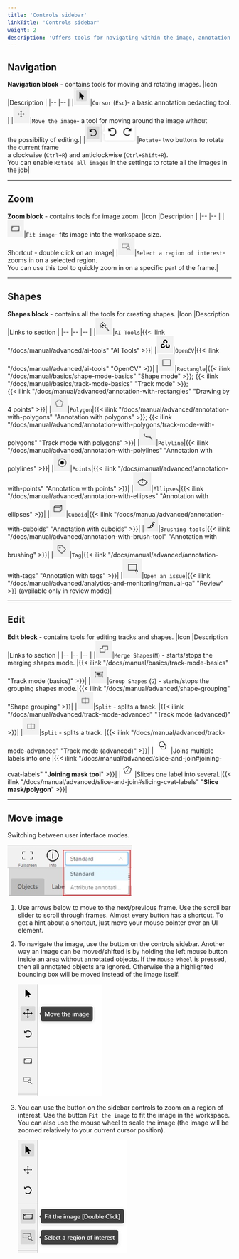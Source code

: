 ```yaml
---
title: 'Controls sidebar'
linkTitle: 'Controls sidebar'
weight: 2
description: 'Offers tools for navigating within the image, annotation tools, and additional options to merge, split, and group labels.'
---
```


## Navigation

**Navigation block** - contains tools for moving and rotating images.
|Icon |Description |
|-- |-- |
|![](/images/image148.jpg)|`Cursor` (`Esc`)- a basic annotation pedacting tool. |
|![](/images/image149.jpg)|`Move the image`- a tool for moving around the image without<br/> the possibility of editing.|
|![](/images/image102.jpg)|`Rotate`- two buttons to rotate the current frame<br/> a clockwise (`Ctrl+R`) and anticlockwise (`Ctrl+Shift+R`).<br/> You can enable `Rotate all images` in the settings to rotate all the images in the job|

---

## Zoom

**Zoom block** - contains tools for image zoom.
|Icon |Description |
|-- |-- |
|![](/images/image151.jpg)|`Fit image`- fits image into the workspace size.<br/> Shortcut - double click on an image|
|![](/images/image166.jpg)|`Select a region of interest`- zooms in on a selected region.<br/> You can use this tool to quickly zoom in on a specific part of the frame.|

---

## Shapes

**Shapes block** - contains all the tools for creating shapes.
|Icon |Description |Links to section |
|-- |-- |-- |
|![](/images/image189.jpg)|`AI Tools`|{{< ilink "/docs/manual/advanced/ai-tools" "AI Tools" >}}|
|![](/images/image201.jpg)|`OpenCV`|{{< ilink "/docs/manual/advanced/ai-tools" "OpenCV" >}}|
|![](/images/image167.jpg)|`Rectangle`|{{< ilink "/docs/manual/basics/shape-mode-basics" "Shape mode" >}}; {{< ilink "/docs/manual/basics/track-mode-basics" "Track mode" >}};<br/> {{< ilink "/docs/manual/advanced/annotation-with-rectangles" "Drawing by 4 points" >}}|
|![](/images/image168.jpg)|`Polygon`|{{< ilink "/docs/manual/advanced/annotation-with-polygons" "Annotation with polygons" >}}; {{< ilink "/docs/manual/advanced/annotation-with-polygons/track-mode-with-polygons" "Track mode with polygons" >}}|
|![](/images/image169.jpg)|`Polyline`|{{< ilink "/docs/manual/advanced/annotation-with-polylines" "Annotation with polylines" >}}|
|![](/images/image170.jpg)|`Points`|{{< ilink "/docs/manual/advanced/annotation-with-points" "Annotation with points" >}}|
|![](/images/image241.jpg)|`Ellipses`|{{< ilink "/docs/manual/advanced/annotation-with-ellipses" "Annotation with ellipses" >}}|
|![](/images/image176.jpg)|`Cuboid`|{{< ilink "/docs/manual/advanced/annotation-with-cuboids" "Annotation with cuboids" >}}|
|![](/images/brushing_tools_icon.png)|`Brushing tools`|{{< ilink "/docs/manual/advanced/annotation-with-brush-tool" "Annotation with brushing" >}}|
|![](/images/image171.jpg)|`Tag`|{{< ilink "/docs/manual/advanced/annotation-with-tags" "Annotation with tags" >}}|
|![](/images/image195.jpg)|`Open an issue`|{{< ilink "/docs/manual/advanced/analytics-and-monitoring/manual-qa" "Review" >}} (available only in review mode)|

---

## Edit

**Edit block** - contains tools for editing tracks and shapes.
|Icon |Description |Links to section |
|-- |-- |-- |
|![](/images/image172.jpg)|`Merge Shapes`(`M`) - starts/stops the merging shapes mode. |{{< ilink "/docs/manual/basics/track-mode-basics" "Track mode (basics)" >}}|
|![](/images/image173.jpg)|`Group Shapes` (`G`) - starts/stops the grouping shapes mode.|{{< ilink "/docs/manual/advanced/shape-grouping" "Shape grouping" >}}|
|![](/images/image174.jpg)|`Split` - splits a track. |{{< ilink "/docs/manual/advanced/track-mode-advanced" "Track mode (advanced)" >}}|
|![](/images/image174.jpg)|`Split` - splits a track. |{{< ilink "/docs/manual/advanced/track-mode-advanced" "Track mode (advanced)" >}}|
|![](/images/join-masks-icon.jpg)|Joins multiple labels into one |{{< ilink "/docs/manual/advanced/slice-and-join#joining-cvat-labels" "**Joining mask tool**" >}}|
|![](/images/slicing-tool-icon.jpg)|Slices one label into several.|{{< ilink "/docs/manual/advanced/slice-and-join#slicing-cvat-labels" "**Slice mask/polygon**" >}}|

---

## Move image


Switching between user interface modes.

![](/images/image145.jpg)

1. Use arrows below to move to the next/previous frame.
   Use the scroll bar slider to scroll through frames.
   Almost every button has a shortcut.
   To get a hint about a shortcut, just move your mouse pointer over an UI element.

1. To navigate the image, use the button on the controls sidebar.
   Another way an image can be moved/shifted is by holding the left mouse button inside
   an area without annotated objects.
   If the `Mouse Wheel` is pressed, then all annotated objects are ignored. Otherwise the
   a highlighted bounding box will be moved instead of the image itself.

   ![](/images/image136.jpg)

1. You can use the button on the sidebar controls to zoom on a region of interest.
   Use the button `Fit the image` to fit the image in the workspace.
   You can also use the mouse wheel to scale the image
   (the image will be zoomed relatively to your current cursor position).

   ![](/images/image137.jpg)
